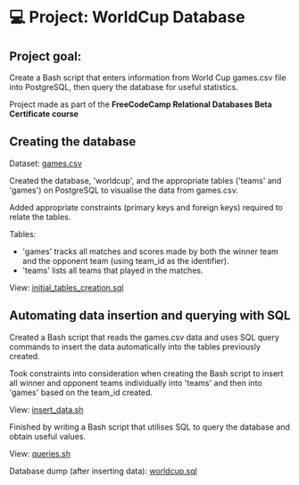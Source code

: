 # 💻 Project: WorldCup Database 


## Project goal: 
Create a Bash script that enters information from World Cup games.csv file into PostgreSQL, then query the database for useful statistics.

Project made as part of the <b> FreeCodeCamp Relational Databases Beta Certificate course </b>


## Creating the database

Dataset:  <a href="world_cup_database/games.csv"> games.csv </a>

Created the database, 'worldcup', and the appropriate tables ('teams' and 'games') on PostgreSQL to visualise the data from games.csv.

Added appropriate constraints (primary keys and foreign keys) required to relate the tables.

Tables:
- 'games' tracks all matches and scores made by both the winner team and the opponent team (using team_id as the identifier).
- 'teams' lists all teams that played in the matches.

View: <a href="world_cup_database/initial tables creation.sql"> initial_tables_creation.sql
  </a>

## Automating data insertion and querying with SQL
Created a Bash script that reads the games.csv data and uses SQL query commands to insert the data automatically into the tables previously created.

Took constraints into consideration when creating the Bash script to insert all winner and opponent teams individually into 'teams' and then into 'games' based on the team_id created.

View: <a href="world_cup_database/insert_data.sh"> insert_data.sh
  </a>
  
Finished by writing a Bash script that utilises SQL to query the database and obtain useful values.

View: <a href="world_cup_database/queries.sh"> queries.sh
  </a>

Database dump (after inserting data): <a href="world_cup_database/world_cup.sql"> worldcup.sql </a>
